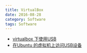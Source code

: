 ```yaml
---
title: VirtualBox
date: 2016-08-28
category: Software
tags: Software
---
```


- [virtualbox 下使用USB](http://jingyan.baidu.com/article/d5a880eb63e14913f047cc41.html)
- [在Ubuntu 的虚拟机上访问USB设备](http://os.51cto.com/art/201102/246348.htm)
